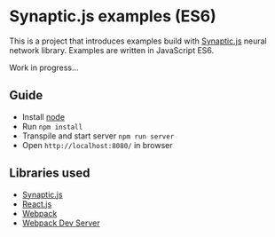 # Synaptic.js examples (ES6)

This is a project that introduces examples build with [Synaptic.js](https://github.com/cazala/synaptic/) neural network library. Examples are written in JavaScript ES6.

Work in progress...

## Guide

* Install [node](https://nodejs.org)
* Run `npm install`
* Transpile and start server `npm run server`
* Open `http://localhost:8080/` in browser

## Libraries used

* [Synaptic.js](http://synaptic.juancazala.com/)
* [React.js](https://facebook.github.io/react/)
* [Webpack](http://webpack.github.io)
* [Webpack Dev Server](http://webpack.github.io/docs/webpack-dev-server.html)
